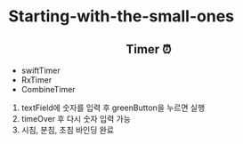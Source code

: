 # Starting-with-the-small-ones

<div align=center><h2> Timer ⏰ </h2></div>

- swiftTimer
- RxTimer
- CombineTimer

1. textField에 숫자를 입력 후 greenButton을 누르면 실행
2. timeOver 후 다시 숫자 입력 가능
3. 시침, 분침, 초침 바인딩 완료
